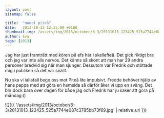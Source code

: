 ```yaml
---
layout: post
sitemap: false

title:  "mooot piteå"
date:   2013-10-13 12:35:00 +0100
thumbnail-img: /assets/img/2013/october/6-3/20131013_123425_525a7744e087c3785bb73f69.jpg
author: Eva
tags: [2013]
---
```


Jag har just framträtt med kören på efs här i skellefteå.  Det gick riktigt bra och jag var inte alls nervös.  Det känns så skönt att man har 29 andra personer bredvid sig när man sjunger.  Dessutom var Fredrik och stöttade mig i publiken så det var snällt.

Nu ska vi iallafall bege oss mot Piteå lite impulsivt.  Fredde behöver hjälp av hans pappa med att göra en hemsida så därför åker vi upp en sväng.  Det blir dock bara över dagen för både jag och Fredrik har ju saker att göra på måndag:))

![]({{ '/assets/img/2013/october/6-3/20131013_123425_525a7744e087c3785bb73f69.jpg'  | relative_url }})

